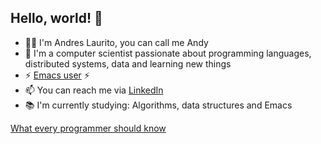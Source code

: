 ## Hello, world! 👋

- 👨‍💻 I'm Andres Laurito, you can call me Andy
- 👀 I'm a computer scientist passionate about programming languages, distributed systems, data and learning new things
- ⚡ [Emacs user](https://www.youtube.com/watch?v=urcL86UpqZc) ⚡
- 📫 You can reach me via [LinkedIn](https://www.linkedin.com/in/andylaurito/)
- 📚 I'm currently studying: Algorithms, data structures and Emacs

[What every programmer should know](https://gist.github.com/hellerbarde/2843375)
<!--
**andyLaurito92/andylaurito92** is a ✨ _special_ ✨ repository because its `README.md` (this file) appears on your GitHub profile.

Here are some ideas to get you started:

- 🔭 I’m currently working on ...
- 🌱 I’m currently learning ...
- 👯 I’m looking to collaborate on ...
- 🤔 I’m looking for help with ...
- 💬 Ask me about ...
- 📫 How to reach me: ...
- 😄 Pronouns: ...
- ⚡ Fun fact: ...
-->
